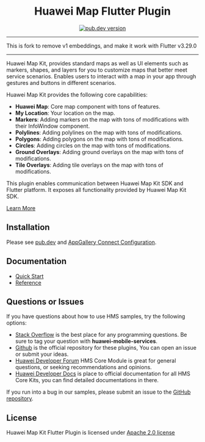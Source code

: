 <p align="center">
  <h1 align="center">Huawei Map Flutter Plugin</h1>
</p>



<p align="center">
  <a href="https://pub.dev/packages/huawei_map"><img src="https://img.shields.io/pub/v/huawei_map?style=for-the-badge" alt="pub.dev version"></a>
</p>


----

This is fork to remove v1 embeddings, and make it work with Flutter v3.29.0

---

Huawei Map Kit, provides standard maps as well as UI elements such as markers, shapes, and layers for you to customize maps that better meet service scenarios. Enables users to interact with a map in your app through gestures and buttons in different scenarios.

Huawei Map Kit provides the following core capabilities:
- **Huawei Map**: Core map component with tons of features.
- **My Location**: Your location on the map.
- **Markers**: Adding markers on the map with tons of modifications with their InfoWindow component.
- **Polylines**: Adding polylines on the map with tons of modifications.
- **Polygons**: Adding polygons on the map with tons of modifications.
- **Circles**: Adding circles on the map with tons of modifications.
- **Ground Overlays**: Adding ground overlays on the map with tons of modifications.
- **Tile Overlays**: Adding tile overlays on the map with tons of modifications.

This plugin enables communication between Huawei Map Kit SDK and Flutter platform. It exposes all functionality provided by Huawei Map Kit SDK.

[Learn More](https://developer.huawei.com/consumer/en/doc/HMS-Plugin-Guides/introduction-0000001050296908-V1?ha_source=hms1)

## Installation

Please see [pub.dev](https://pub.dev/packages/huawei_map/install) and [AppGallery Connect Configuration](https://developer.huawei.com/consumer/en/doc/HMS-Plugin-Guides/config-agc-0000001050296920-V1?ha_source=hms1).

## Documentation

- [Quick Start](https://developer.huawei.com/consumer/en/doc/HMS-Plugin-Guides/createmap-0000001050190759-V1?ha_source=hms1)
- [Reference](https://developer.huawei.com/consumer/en/doc/HMS-Plugin-References/overview-0000001051586849-V1?ha_source=hms1)

## Questions or Issues

If you have questions about how to use HMS samples, try the following options:

- [Stack Overflow](https://stackoverflow.com/questions/tagged/huawei-mobile-services) is the best place for any programming questions. Be sure to tag your question with
  **huawei-mobile-services**.
- [Github](https://github.com/HMS-Core/hms-flutter-plugin) is the official repository for these plugins, You can open an issue or submit your ideas.
- [Huawei Developer Forum](https://forums.developer.huawei.com/forumPortal/en/home?fid=0101187876626530001&ha_source=hms1) HMS Core Module is great for general questions, or seeking recommendations and opinions.
- [Huawei Developer Docs](https://developer.huawei.com/consumer/en/doc/overview/HMS-Core-Plugin?ha_source=hms1) is place to official documentation for all HMS Core Kits, you can find detailed documentations in there.

If you run into a bug in our samples, please submit an issue to the [GitHub repository](https://github.com/HMS-Core/hms-flutter-plugin).

## License

Huawei Map Kit Flutter Plugin is licensed under [Apache 2.0 license](LICENSE)
